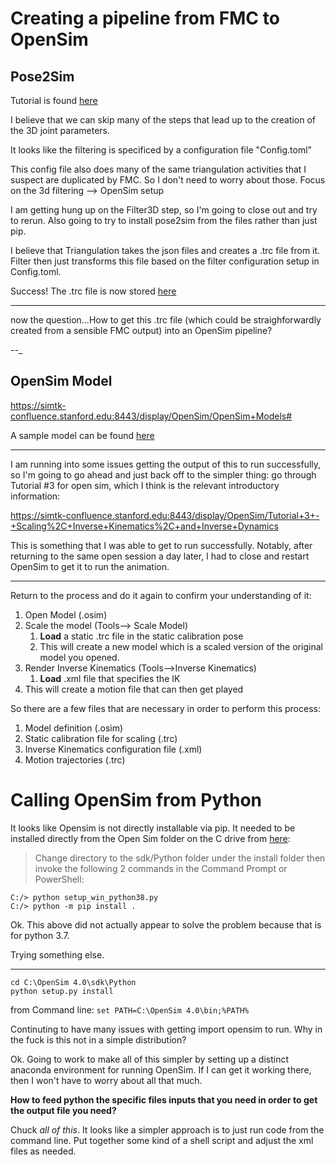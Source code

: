 # Creating a pipeline from FMC to OpenSim


## Pose2Sim

Tutorial is found [here](https://github.com/perfanalytics/pose2sim)

I believe that we can skip many of the steps that lead up to the creation of the 3D joint parameters. 

It looks like the filtering is specificed by a configuration file "Config.toml"

This config file also does many of the same triangulation activities that I suspect are duplicated by FMC. So I don't need to worry about those. Focus on the 3d filtering --> OpenSim setup

I am getting hung up on the Filter3D step, so I'm going to close out and try to rerun. Also going to try to install pose2sim from the files rather than just pip.

I believe that Triangulation takes the json files and creates a .trc file from it. Filter then just transforms this file based on the filter configuration setup in Config.toml.

Success! The .trc file is now stored [here](pose2sim/Pose2Sim/Demo/pose-3d/Demo_filt_0-100.trc)

---

now the question...How to get this .trc file (which could be straighforwardly created from a sensible FMC output) into an OpenSim pipeline?

--_


## OpenSim Model

https://simtk-confluence.stanford.edu:8443/display/OpenSim/OpenSim+Models#

A sample model can be found [here](~/../pose2sim/pose2sim-main/Pose2Sim/Demo/opensim/Model_Pose2Sim_Body25b.osim)

---

I am running into some issues getting the output of this to run successfully, so I'm going to go ahead and just back off to the simpler thing: go through Tutorial #3 for open sim, which I think is the relevant introductory information:

https://simtk-confluence.stanford.edu:8443/display/OpenSim/Tutorial+3+-+Scaling%2C+Inverse+Kinematics%2C+and+Inverse+Dynamics

This is something that I was able to get to run successfully. Notably, after returning to the same open session a day later, I had to close and restart OpenSim to get it to run the animation.

---

Return to the process and do it again to confirm your understanding of it:

1. Open Model (.osim)
2. Scale the model (Tools--> Scale Model)
   1. **Load** a static .trc file in the static calibration pose
   2. This will create a new model which is a scaled version of the original model you opened.
3. Render Inverse Kinematics (Tools-->Inverse Kinematics)
   1. **Load** .xml file that specifies the IK
4. This will create a motion file that can then get played

So there are a few files that are necessary in order to perform this process:

1. Model definition (.osim)
2. Static calibration file for scaling (.trc)
3. Inverse Kinematics configuration file (.xml)
4. Motion trajectories (.trc)

# Calling OpenSim from Python

It looks like Opensim is not directly installable via pip. It needed to be installed directly from the Open Sim folder on the C drive from [here](https://simtk-confluence.stanford.edu:8443/display/OpenSim/Scripting+in+Python#ScriptinginPython-SpecialinstructionsforPython3.8+onWindows):

> Change directory to the sdk/Python folder under the install folder then invoke the following 2 commands in the Command Prompt or PowerShell:

```
C:/> python setup_win_python38.py
C:/> python -m pip install .
```

Ok. This above did not actually appear to solve the problem because that is for python 3.7. 

Trying something else.

---

```
cd C:\OpenSim 4.0\sdk\Python
python setup.py install
```


from Command line: `set PATH=C:\OpenSim 4.0\bin;%PATH%`

Continuting to have many issues with getting import opensim to run. Why in the fuck is this not in a simple distribution?

Ok. Going to work to make all of this simpler by setting up a distinct anaconda environment for running OpenSim. If I can get it working there, then I won't have to worry about all that much.


**How to feed python the specific files inputs that you need in order to get the output file you need?**

Chuck *all of this*. It looks like a simpler approach is to just run code from the command line. Put together some kind of a shell script and adjust the xml files as needed.